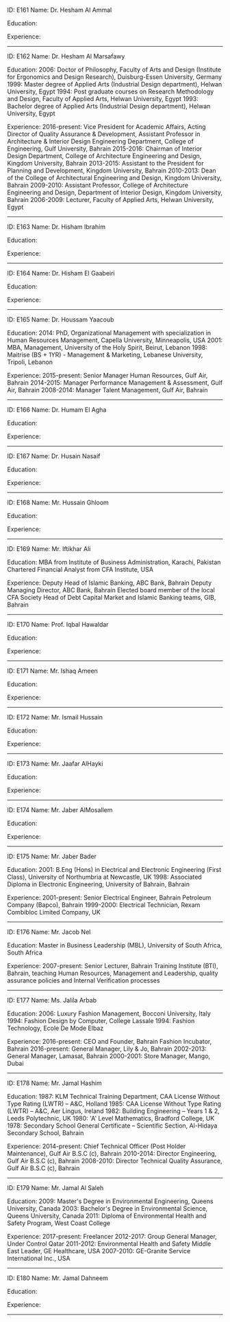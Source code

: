 ID: E161
Name: Dr. Hesham Al Ammal

Education:

Experience:

---

ID: E162
Name: Dr. Hesham Al Marsafawy

Education:
2006: Doctor of Philosophy, Faculty of Arts and Design (Institute for Ergonomics and Design Research), Duisburg-Essen University, Germany
1999: Master degree of Applied Arts (Industrial Design department), Helwan University, Egypt
1994: Post graduate courses on Research Methodology and Design, Faculty of Applied Arts, Helwan University, Egypt
1993: Bachelor degree of Applied Arts (Industrial Design department), Helwan University, Egypt

Experience:
2016-present: Vice President for Academic Affairs, Acting Director of Quality Assurance & Development, Assistant Professor in Architecture & Interior Design Engineering Department, College of Engineering, Gulf University, Bahrain
2015-2016: Chairman of Interior Design Department, College of Architecture Engineering and Design, Kingdom University, Bahrain
2013-2015: Assistant to the President for Planning and Development, Kingdom University, Bahrain
2010-2013: Dean of the College of Architectural Engineering and Design, Kingdom University, Bahrain
2009-2010: Assistant Professor, College of Architecture Engineering and Design, Department of Interior Design, Kingdom University, Bahrain
2006-2009: Lecturer, Faculty of Applied Arts, Helwan University, Egypt

---

ID: E163
Name: Dr. Hisham Ibrahim

Education:

Experience:

---

ID: E164
Name: Dr. Hisham El Gaabeiri

Education:

Experience:

---

ID: E165
Name: Dr. Houssam Yaacoub

Education:
2014: PhD, Organizational Management with specialization in Human Resources Management, Capella University, Minneapolis, USA
2001: MBA, Management, University of the Holy Spirit, Beirut, Lebanon
1998: Maitrise (BS + 1YR) - Management & Marketing, Lebanese University, Tripoli, Lebanon

Experience:
2015-present: Senior Manager Human Resources, Gulf Air, Bahrain
2014-2015: Manager Performance Management & Assessment, Gulf Air, Bahrain
2008-2014: Manager Talent Management, Gulf Air, Bahrain

---

ID: E166
Name: Dr. Humam El Agha

Education:

Experience:

---

ID: E167
Name: Dr. Husain Nasaif

Education:

Experience:

---

ID: E168
Name: Mr. Hussain Ghloom

Education:

Experience:

---

ID: E169
Name: Mr. Iftikhar Ali

Education:
MBA from Institute of Business Administration, Karachi, Pakistan
Chartered Financial Analyst from CFA Institute, USA

Experience:
Deputy Head of Islamic Banking, ABC Bank, Bahrain
Deputy Managing Director, ABC Bank, Bahrain
Elected board member of the local CFA Society
Head of Debt Capital Market and Islamic Banking teams, GIB, Bahrain

---

ID: E170
Name: Prof. Iqbal Hawaldar

Education:

Experience:

---

ID: E171
Name: Mr. Ishaq Ameen

Education:

Experience:

---

ID: E172
Name: Mr. Ismail Hussain

Education:

Experience:

---

ID: E173
Name: Mr. Jaafar AlHayki

Education:

Experience:

---

ID: E174
Name: Mr. Jaber AlMosallem

Education:

Experience:

---

ID: E175
Name: Mr. Jaber Bader

Education:
2001: B.Eng (Hons) in Electrical and Electronic Engineering (First Class), University of Northumbria at Newcastle, UK
1998: Associated Diploma in Electronic Engineering, University of Bahrain, Bahrain

Experience:
2001-present: Senior Electrical Engineer, Bahrain Petroleum Company (Bapco), Bahrain
1999-2000: Electrical Technician, Rexam Combibloc Limited Company, UK

---

ID: E176
Name: Mr. Jacob Nel

Education:
Master in Business Leadership (MBL), University of South Africa, South Africa

Experience:
2007-present: Senior Lecturer, Bahrain Training Institute (BTI), Bahrain, teaching Human Resources, Management and Leadership, quality assurance policies and Internal Verification processes

---

ID: E177
Name: Ms. Jalila Arbab

Education:
2006: Luxury Fashion Management, Bocconi University, Italy
1994: Fashion Design by Computer, College Lassale
1994: Fashion Technology, Ecole De Mode Elbaz

Experience:
2016-present: CEO and Founder, Bahrain Fashion Incubator, Bahrain
2016-present: General Manager, Lily & Jo, Bahrain
2002-2013: General Manager, Lamasat, Bahrain
2000-2001: Store Manager, Mango, Dubai

---

ID: E178
Name: Mr. Jamal Hashim

Education:
1987: KLM Technical Training Department, CAA License Without Type Rating (LWTR) – A&C, Holland
1985: CAA License Without Type Rating (LWTR) – A&C, Aer Lingus, Ireland
1982: Building Engineering – Years 1 & 2, Leeds Polytechnic, UK
1980: 'A' Level Mathematics, Bradford College, UK
1978: Secondary School General Certificate – Scientific Section, Al-Hidaya Secondary School, Bahrain

Experience:
2014-present: Chief Technical Officer (Post Holder Maintenance), Gulf Air B.S.C (c), Bahrain
2010-2014: Director Engineering, Gulf Air B.S.C (c), Bahrain
2008-2010: Director Technical Quality Assurance, Gulf Air B.S.C (c), Bahrain

---

ID: E179
Name: Mr. Jamal Al Saleh

Education:
2009: Master's Degree in Environmental Engineering, Queens University, Canada
2003: Bachelor's Degree in Environmental Science, Queens University, Canada
2011: Diploma of Environmental Health and Safety Program, West Coast College

Experience:
2017-present: Freelancer
2012-2017: Group General Manager, Under Control Qatar
2011-2012: Environmental Health and Safety Middle East Leader, GE Healthcare, USA
2007-2010: GE-Granite Service International Inc., USA

---

ID: E180
Name: Mr. Jamal Dahneem

Education:

Experience:

---